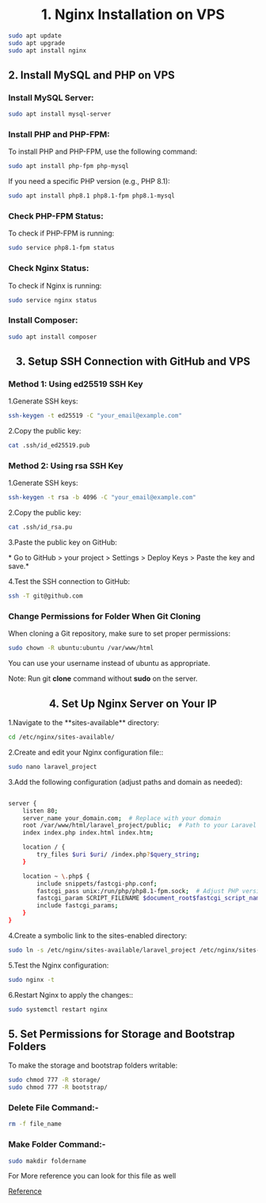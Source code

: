<h1 align="center">1. Nginx Installation on VPS </h1>


```bash
sudo apt update
sudo apt upgrade
sudo apt install nginx
```

<h2>2. Install MySQL and PHP on VPS </h2>
<h3>Install MySQL Server:</h3>

```bash
sudo apt install mysql-server
```

<h3>Install PHP and PHP-FPM:</h3>

<p>To install PHP and PHP-FPM, use the following command:</p>

```bash
sudo apt install php-fpm php-mysql
```
<p>If you need a specific PHP version (e.g., PHP 8.1):</p>

```bash
sudo apt install php8.1 php8.1-fpm php8.1-mysql
```

<h3>Check PHP-FPM Status:</h3>
<p>To check if PHP-FPM is running:</p>

```bash
sudo service php8.1-fpm status
```

<h3>Check Nginx Status:</h3>
<p>To check if Nginx is running:</p>

```bash
sudo service nginx status
```

<h3>Install Composer:</h3>

```bash
sudo apt install composer
```

<h2 align="center">3. Setup SSH Connection with GitHub and VPS </h2>
<h3>Method 1: Using ed25519 SSH Key</h3>
<p>1.Generate SSH keys:</p>

```bash
ssh-keygen -t ed25519 -C "your_email@example.com"
```

<p>2.Copy the public key:</p>

```bash
cat .ssh/id_ed25519.pub
```
<h3>Method 2: Using rsa SSH Key</h3>
<p>1.Generate SSH keys:</p>

```bash
ssh-keygen -t rsa -b 4096 -C "your_email@example.com"
```

<p>2.Copy the public key:</p>

```bash
cat .ssh/id_rsa.pu
```

<p>3.Paste the public key on GitHub:</p>
* Go to GitHub > your project > Settings > Deploy Keys > Paste the key and save.*

<p>4.Test the SSH connection to GitHub:</p>

```bash
ssh -T git@github.com
```

<h3>Change Permissions for Folder When Git Cloning</h3>
<p>When cloning a Git repository, make sure to set proper permissions:</p>

```bash
sudo chown -R ubuntu:ubuntu /var/www/html

```

<p>You can use your username instead of ubuntu as appropriate.</p>

Note: Run git **clone** command without **sudo** on the server.


<h2 align="Center">4. Set Up Nginx Server on Your IP</h2>

<p>1.Navigate to the **sites-available** directory:</p>

```bash
cd /etc/nginx/sites-available/

```


<p>2.Create and edit your Nginx configuration file::</p>

```bash
sudo nano laravel_project

```

<p>3.Add the following configuration (adjust paths and domain as needed):</p>

```bash

server {
    listen 80;
    server_name your_domain.com;  # Replace with your domain
    root /var/www/html/laravel_project/public;  # Path to your Laravel project
    index index.php index.html index.htm;

    location / {
        try_files $uri $uri/ /index.php?$query_string;
    }

    location ~ \.php$ {
        include snippets/fastcgi-php.conf;
        fastcgi_pass unix:/run/php/php8.1-fpm.sock;  # Adjust PHP version if needed
        fastcgi_param SCRIPT_FILENAME $document_root$fastcgi_script_name;
        include fastcgi_params;
    }
}

```
<p>4.Create a symbolic link to the sites-enabled directory:</p>

```bash
sudo ln -s /etc/nginx/sites-available/laravel_project /etc/nginx/sites-enabled/

```

<p>5.Test the Nginx configuration:</p>

```bash
sudo nginx -t

```

<p>6.Restart Nginx to apply the changes::</p>

```bash
sudo systemctl restart nginx
```
<h2>5. Set Permissions for Storage and Bootstrap Folders</h2>
<p>To make the storage and bootstrap folders writable:</p>

```bash
sudo chmod 777 -R storage/
sudo chmod 777 -R bootstrap/

```


<h3>Delete File Command:-</h3>

```bash 
rm -f file_name
``` 

<h3>Make Folder Command:-</h3>

```bash
sudo makdir foldername
```
<p>For More reference you can look for this file as well</p>

[Reference][1]

[1]: https://github.com/geekyshow1/GeekyShowsNotes/blob/main/LEMP_Stack_Installation.md
